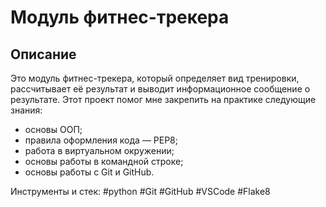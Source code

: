 # Модуль фитнес-трекера

## Описание

Это модуль фитнес-трекера, который определяет вид тренировки, рассчитывает её результат и выводит информационное сообщение о результате.
Этот проект помог мне закрепить на практике следующие знания:
- основы ООП;
- правила оформления кода — PEP8;
- работа в виртуальном окружении;
- основы работы в командной строке;
- основы работы с Git и GitHub.

Инструменты и стек: #python #Git #GitHub #VSCode #Flake8
